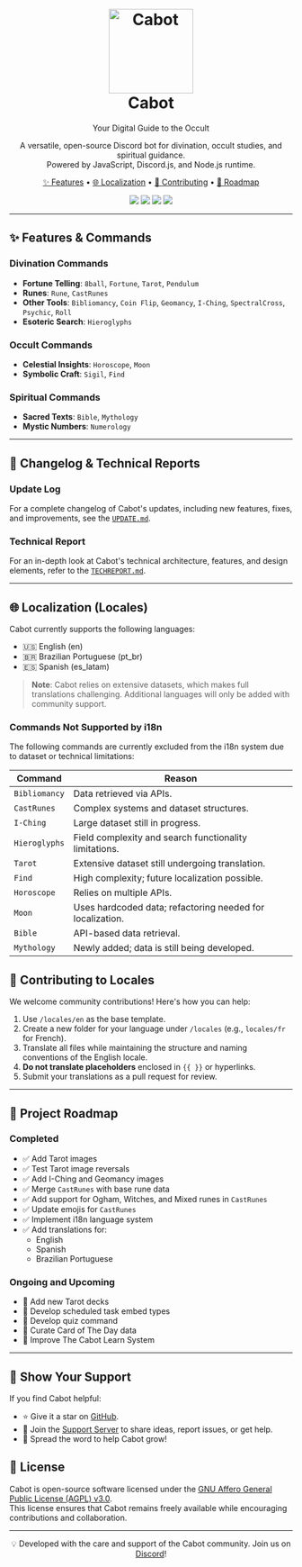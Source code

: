 <h1 align="center">
  <br>
  <a href="https://github.com/Cabot-bot">
    <img src="https://media.discordapp.net/attachments/886724168933048351/1321325341100343317/rediseno8.png?ex=676cd39e&is=676b821e&hm=e66dad1118e10c756619443bc373b0719f6a8bcd889a4c1080aec0c20de03ac6&=&format=webp&quality=lossless&width=596&height=596" height="150" alt="Cabot">
  </a>
  <br>
  Cabot
  <br>
</h1>

<p align="center">Your Digital Guide to the Occult</p>
<p align="center">
  A versatile, open-source Discord bot for divination, occult studies, and spiritual guidance. <br> Powered by JavaScript, Discord.js, and Node.js runtime.
</p>

<p align="center">
  <a href="#features--commands">✨ Features</a> • 
  <a href="#localization-locales">🌐 Localization</a> • 
  <a href="#contributing-to-locales">🤝 Contributing</a> • 
  <a href="#project-roadmap">📅 Roadmap</a>
</p>

<p align="center">
  <a href="https://discord.gg/Gjjq7MmssX"><img src="https://img.shields.io/badge/Support_Server-JOIN-5865F2?logo=discord"></a> 
  <a href="https://patreon.com/cabot-bot"><img src="https://img.shields.io/badge/Patreon-Cabot-EEB8B6?logo=patreon"></a> 
  <a href="https://www.gnu.org/licenses/agpl-3.0.en.html"><img src="https://img.shields.io/github/license/cabot-bot/cabot"></a>
  <a href="https://top.gg/bot/882064634180427847"><img src="https://top.gg/api/widget/status/882064634180427847.svg"></a> 
</p>

---

## **✨ Features & Commands**

### Divination Commands
- **Fortune Telling**: `8ball`, `Fortune`, `Tarot`, `Pendulum`
- **Runes**: `Rune`, `CastRunes`
- **Other Tools**: `Bibliomancy`, `Coin Flip`, `Geomancy`, `I-Ching`, `SpectralCross`, `Psychic`, `Roll`
- **Esoteric Search**: `Hieroglyphs`

### Occult Commands
- **Celestial Insights**: `Horoscope`, `Moon`
- **Symbolic Craft**: `Sigil`, `Find`

### Spiritual Commands
- **Sacred Texts**: `Bible`, `Mythology`
- **Mystic Numbers**: `Numerology`

---

## **📜 Changelog & Technical Reports**

### Update Log
For a complete changelog of Cabot's updates, including new features, fixes, and improvements, see the [`UPDATE.md`](https://github.com/Cabot-bot/Cabot/blob/main/UPDATE.md).

### Technical Report
For an in-depth look at Cabot's technical architecture, features, and design elements, refer to the [`TECHREPORT.md`](https://github.com/Cabot-bot/Cabot/blob/main/TECHREPORT.md).

---

## **🌐 Localization (Locales)**

Cabot currently supports the following languages:
- 🇺🇸 English (en)
- 🇧🇷 Brazilian Portuguese (pt_br)
- 🇪🇸 Spanish (es_latam)

> **Note**: Cabot relies on extensive datasets, which makes full translations challenging. Additional languages will only be added with community support.

### Commands Not Supported by i18n
The following commands are currently excluded from the i18n system due to dataset or technical limitations:

| Command         | Reason                                                                 |
|-----------------|------------------------------------------------------------------------|
| `Bibliomancy`   | Data retrieved via APIs.                                              |
| `CastRunes`     | Complex systems and dataset structures.                               |
| `I-Ching`       | Large dataset still in progress.                                      |
| `Hieroglyphs`   | Field complexity and search functionality limitations.               |
| `Tarot`         | Extensive dataset still undergoing translation.                      |
| `Find`          | High complexity; future localization possible.                       |
| `Horoscope`     | Relies on multiple APIs.                                              |
| `Moon`          | Uses hardcoded data; refactoring needed for localization.            |
| `Bible`         | API-based data retrieval.                                             |
| `Mythology`     | Newly added; data is still being developed.                           |


## **🤝 Contributing to Locales**

We welcome community contributions! Here's how you can help:

1. Use `/locales/en` as the base template.
2. Create a new folder for your language under `/locales` (e.g., `locales/fr` for French).
3. Translate all files while maintaining the structure and naming conventions of the English locale.
4. **Do not translate placeholders** enclosed in `{{ }}` or hyperlinks.
5. Submit your translations as a pull request for review.

---

## **📅 Project Roadmap**

### Completed
- ✅ Add Tarot images
- ✅ Test Tarot image reversals
- ✅ Add I-Ching and Geomancy images
- ✅ Merge `CastRunes` with base rune data
- ✅ Add support for Ogham, Witches, and Mixed runes in `CastRunes`
- ✅ Update emojis for `CastRunes`
- ✅ Implement i18n language system
- ✅ Add translations for:
  - English
  - Spanish
  - Brazilian Portuguese

### Ongoing and Upcoming
- 🚧 Add new Tarot decks
- 🚧 Develop scheduled task embed types
- 🚧 Develop quiz command 
- 🚧 Curate Card of The Day data
- 🚧 Improve The Cabot Learn System

---

## **🎉 Show Your Support**
If you find Cabot helpful:
- ⭐ Give it a star on [GitHub](https://github.com/Cabot-bot).
- 💬 Join the [Support Server](https://discord.gg/Gjjq7MmssX) to share ideas, report issues, or get help.
- 📢 Spread the word to help Cabot grow!

## **📄 License**
Cabot is open-source software licensed under the [GNU Affero General Public License (AGPL) v3.0](https://www.gnu.org/licenses/agpl-3.0.en.html).  
This license ensures that Cabot remains freely available while encouraging contributions and collaboration.

---

<p align="center">💡 Developed with the care and support of the Cabot community. Join us on <a href="https://discord.gg/Gjjq7MmssX">Discord</a>!</p>
